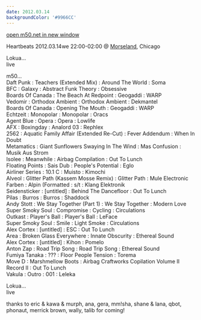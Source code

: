 ```yaml
---
date: 2012.03.14
backgroundColor: '#9966CC'
---
```


[open m50.net in new window  
](http://m50.net/)  

Heartbeats 2012.03.14we 22:00-02:00 @ [Morseland](http://www.morseland.com/), Chicago  

Lokua...  
live  

m50...  
Daft Punk : Teachers (Extended Mix) : Around The World : Soma  
BFC : Galaxy : Abstract Funk Theory : Obsessive  
Boards Of Canada : The Beach At Redpoint : Geogaddi : WARP  
Vedomir : Orthodox Ambient : Orthodox Ambient : Dekmantel  
Boards Of Canada : Opening The Mouth : Geogaddi : WARP  
Echtzeit : Monopolar : Monopolar : Oracs  
Agent Blue : Opera : Opera : Lowlife  
AFX : Boxingday : Analord 03 : Rephlex  
2562 : Aquatic Family Affair (Extended Re-Cut) : Fever Addendum : When In Doubt  
Metamatics : Giant Sunflowers Swaying In The Wind : Mas Confusion : Musik Aus Strom  
Isolee : Meanwhile : Airbag Compilation : Out To Lunch  
Floating Points : Sais Dub : People's Potential : Eglo  
Airliner Series : 10.1 C : Muisto : Kimochi  
Alveol : Glitter Path (Kassem Mosse Remix) : Glitter Path : Mule Electronic  
Farben : Alpin (Formatted : s/t : Klang Elektronik  
Seidensticker : \[untitled\] : Behind The Dancefloor : Out To Lunch  
Pilas : Burros : Burros : Shaddock  
Andy Stott : We Stay Together (Part 1) : We Stay Together : Modern Love  
Super Smoky Soul : Compromise : Cycling : Circulations  
Outkast : Player's Ball : Player's Ball : LeFace  
Super Smoky Soul : Smile : Light Smoke : Circulations  
Alex Cortex : \[untitled\] : ESC : Out To Lunch  
Area : Broken Glass Everywhere : Innate Obscurity : Ethereal Sound  
Alex Cortex : \[untitled\] : Kihon : Pomelo  
Anton Zap : Road Trip Song : Road Trip Song : Ethereal Sound  
Fumiya Tanaka : ??? : Floor People Tension : Torema  
Move D : Marshmellow Boots : Airbag Craftworks Copilation Volume II Record II : Out To Lunch  
Vakula : Outro : 001 : Leleka  

Lokua...  
live  

thanks to eric & kawa & murph, ana, gera, mm!sha, shane & lana, qbot, phonaut, merrick brown, wally, talib for coming!